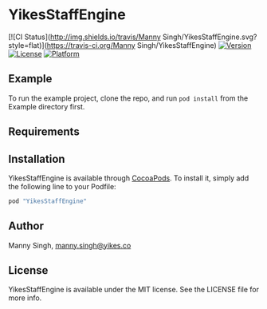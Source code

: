 # YikesStaffEngine

[![CI Status](http://img.shields.io/travis/Manny Singh/YikesStaffEngine.svg?style=flat)](https://travis-ci.org/Manny Singh/YikesStaffEngine)
[![Version](https://img.shields.io/cocoapods/v/YikesStaffEngine.svg?style=flat)](http://cocoapods.org/pods/YikesStaffEngine)
[![License](https://img.shields.io/cocoapods/l/YikesStaffEngine.svg?style=flat)](http://cocoapods.org/pods/YikesStaffEngine)
[![Platform](https://img.shields.io/cocoapods/p/YikesStaffEngine.svg?style=flat)](http://cocoapods.org/pods/YikesStaffEngine)

## Example

To run the example project, clone the repo, and run `pod install` from the Example directory first.

## Requirements

## Installation

YikesStaffEngine is available through [CocoaPods](http://cocoapods.org). To install
it, simply add the following line to your Podfile:

```ruby
pod "YikesStaffEngine"
```

## Author

Manny Singh, manny.singh@yikes.co

## License

YikesStaffEngine is available under the MIT license. See the LICENSE file for more info.

